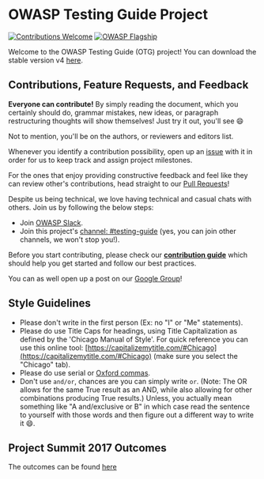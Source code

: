 # OWASP Testing Guide Project

[![Contributions Welcome](https://img.shields.io/badge/contributions-welcome-brightgreen.svg?style=flat)](https://github.com/OWASP/OWASP-Testing-Guide-v5/issues)
[![OWASP Flagship](https://img.shields.io/badge/owasp-flagship-brightgreen.svg)](https://www.owasp.org/index.php/OWASP_Project_Inventory#tab=Flagship_Projects)

Welcome to the OWASP Testing Guide (OTG) project!
You can download the stable version v4 [here](http://www.owasp.org/index.php/OWASP_Testing_Project).

## Contributions, Feature Requests, and Feedback

**Everyone can contribute!** By simply reading the document, which you certainly should do, grammar mistakes, new ideas, or paragraph restructuring thoughts will show themselves! Just try it out, you'll see :smile:

Not to mention, you'll be on the authors, or reviewers and editors list.

Whenever you identify a contribution possibility, open up an [issue](https://github.com/OWASP/OWASP-Testing-Guide-v5/issues) with it in order for us to keep track and assign project milestones.

For the ones that enjoy providing constructive feedback and feel like they can review other's contributions, head straight to our [Pull Requests](https://github.com/OWASP/OWASP-Testing-Guide-v5/pulls)!

Despite us being technical, we love having technical and casual chats with others. Join us by following the below steps:

- Join [OWASP Slack](https://join.slack.com/t/owasp/shared_invite/enQtNjExMTc3MTg0MzU4LTViMDg1MmJiMzMwZGUxZjgxZWQ1MTE0NTBlOTBhNjhhZDIzZTZiNmEwOTJlYjdkMzAxMGVhNDkwNDNiNjZiOWQ).
- Join this project's [channel: #testing-guide](https://app.slack.com/client/T04T40NHX/CJ2QDHLRJ) (yes, you can join other channels, we won't stop you!).

Before you start contributing, please check our [**contribution guide**](CONTRIBUTING.md) which should help you get started and follow our best practices.

You can as well open up a post on our [Google Group](https://groups.google.com/a/owasp.org/forum/#!forum/testing-guide-project)!

## Style Guidelines

- Please don't write in the first person (Ex: no "I" or "Me" statements).
- Please do use Title Caps for headings, using Title Capitalization as defined by the 'Chicago Manual of Style'. For quick reference you can use this online tool: [https://capitalizemytitle.com/#Chicago](https://capitalizemytitle.com/#Chicago) (make sure you select the "Chicago" tab).
- Please do use serial or [Oxford commas](https://www.grammarly.com/blog/what-is-the-oxford-comma-and-why-do-people-care-so-much-about-it/).
- Don't use `and/or`, chances are you can simply write `or`. (Note: The OR allows for the same True result as an AND, while also allowing for other combinations producing True results.) Unless, you actually mean something like "A and/exclusive or B" in which case read the sentence to yourself with those words and then figure out a different way to write it :smile:.

## Project Summit 2017 Outcomes

The outcomes can be found [here](OWASP_Summit_Outcomes.md)
